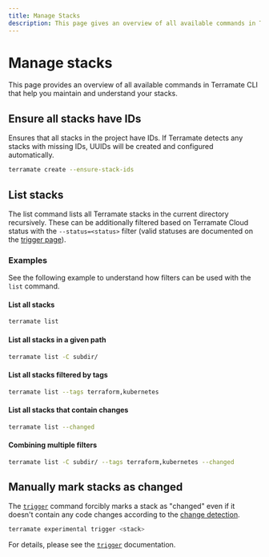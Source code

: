 ```yaml
---
title: Manage Stacks
description: This page gives an overview of all available commands in Terramate CLI that help you maintain and understand your stacks.
---
```


# Manage stacks

This page provides an overview of all available commands in Terramate CLI that help you maintain and understand your stacks.

## Ensure all stacks have IDs

Ensures that all stacks in the project have IDs. If Terramate detects any stacks with missing IDs, UUIDs will be created
and configured automatically.

```sh
terramate create --ensure-stack-ids
```

## List stacks

The list command lists all Terramate stacks in the current directory recursively.
These can be additionally filtered based on Terramate Cloud status with the `--status=<status>`
filter (valid statuses are documented on the [trigger page](../reference/cmdline/experimental/experimental-trigger.md)).

### Examples

See the following example to understand how filters can be used with the `list` command.

#### List all stacks

```sh
terramate list
```

#### List all stacks in a given path

```sh
terramate list -C subdir/
```

#### List all stacks filtered by tags

```sh
terramate list --tags terraform,kubernetes
```

#### List all stacks that contain changes

```sh
terramate list --changed
```

#### Combining multiple filters

```sh
terramate list -C subdir/ --tags terraform,kubernetes --changed
```

## Manually mark stacks as changed

The [`trigger`](../reference/cmdline/experimental/experimental-trigger.md) command forcibly marks a stack as "changed" even if it doesn't contain any code
changes according to the [change detection](../change-detection/index.md).

```sh
terramate experimental trigger <stack>
```

For details, please see the [`trigger`](../reference/cmdline/experimental/experimental-trigger.md) documentation.
